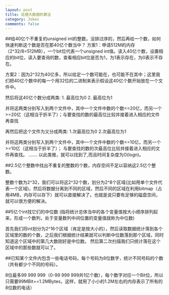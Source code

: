 ```yaml
---
layout: post
title: 处理大数据的算法
category: Jokes
comments: false
---
```

##给40亿个不重复的unsigned int的整数，没排过序的，然后再给一个数，如何快速判断这个数是否在那40亿个数当中？
方案1：申请512M的内存（2^32/8=512MB），一个bit位代表一个unsigned int值。读入40亿个数，设置相应的bit位，读入要查询的数，查看相应bit位是否为1，为1表示存在，为0表示不存在。

方案2：因为2^32为40亿多，所以给定一个数可能在，也可能不在其中；这里我们把40亿个数中的每一个用32位的二进制来表示假设这40亿个数开始放在一个文件中。

然后将这40亿个数分成两类:  1. 最高位为0  2. 最高位为1 

并将这两类分别写入到两个文件中，其中一个文件中数的个数<=20亿，而另一个>=20亿（这相当于折半了）；与要查找的数的最高位比较并接着进入相应的文件再查找

再然后把这个文件为又分成两类: 1.次最高位为0 2.次最高位为1

并将这两类分别写入到两个文件中，其中一个文件中数的个数<=10亿，而另一个>=10亿（这相当于折半了）； 与要查找的数的次最高位比较并接着进入相应的文件再查找。 ....... 以此类推，就可以找到了,而且时间复杂度为O(logn)。

##2.5亿个整数中找出不重复的整数的个数，内存空间不足以容纳这2.5亿个整数。 

整数个数为2^32，我们可以将这2^32个数，划分为2^8个区域(比如用单个文件代表一个区域)，然后将数据分离到不同的区域，然后不同的区域在利用bitmap（占用4MB，内存可以存下）就可以直接解决了。也就是说只要有足够的磁盘空间，就可以很方便的解决。 

##5亿个int找它们的中位数 
(指将统计总体当中的各个变量值按大小顺序排列起来，形成一个数列，处于变量数列中间位置的变量值就称为中位数)

首先我们将int划分为2^16个区域（肯定是按大小的），然后读取数据统计落到各个区域里的数的个数，之后我们根据统计结果就可以判断中位数落到那个区域，同时知道这个区域中的第几大数刚好是中位数。 然后第二次扫描我们只统计落在这个区域中的那些数就可以了。

##已知某个文件内包含一些电话号码，每个号码为8位数字，统计不同号码的个数（共有都少个不同的号码）。 

8位最多99 999 999（0-99 999 999共1亿个数），每个数字对应一个Bit位，所以只需要99MBit==1.2MBytes，这样，就用了小小的1.2M左右的内存表示了所有的8位数的电话） 

